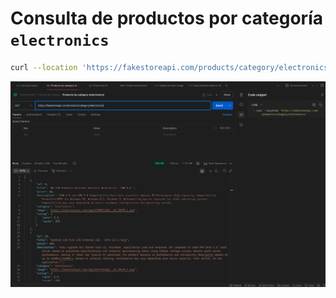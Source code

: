 # Consulta de productos por categoría `electronics`

```bash
curl --location 'https://fakestoreapi.com/products/category/electronics'
```

![Respuesta de ejemplo](./respuesta_electronics.png)
